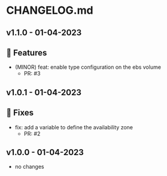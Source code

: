 # CHANGELOG.md
## v1.1.0 - 01-04-2023
## 🚀 Features

- (MINOR) feat: enable type configuration on the ebs volume
   - PR: #3


## v1.0.1 - 01-04-2023
## 🐛 Fixes

- fix: add a variable to define the availability zone
   - PR: #2


## v1.0.0 - 01-04-2023
- no changes

